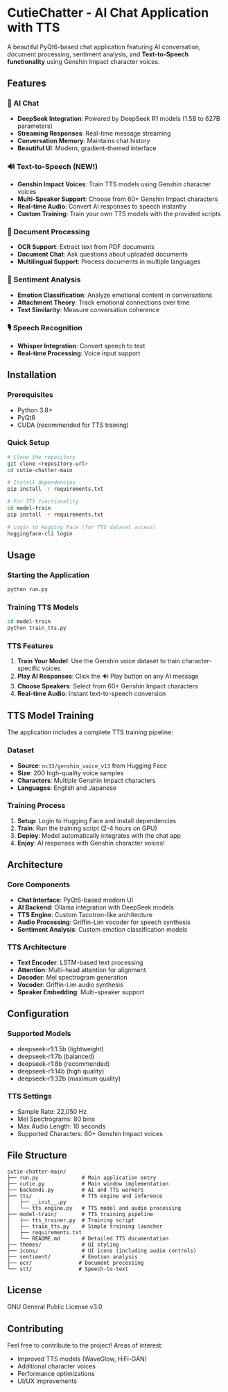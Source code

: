 # CutieChatter - AI Chat Application with TTS

A beautiful PyQt6-based chat application featuring AI conversation, document processing, sentiment analysis, and **Text-to-Speech functionality** using Genshin Impact character voices.

## Features

### 🤖 AI Chat
- **DeepSeek Integration**: Powered by DeepSeek R1 models (1.5B to 627B parameters)
- **Streaming Responses**: Real-time message streaming
- **Conversation Memory**: Maintains chat history
- **Beautiful UI**: Modern, gradient-themed interface

### 🔊 Text-to-Speech (NEW!)
- **Genshin Impact Voices**: Train TTS models using Genshin character voices
- **Multi-Speaker Support**: Choose from 60+ Genshin Impact characters
- **Real-time Audio**: Convert AI responses to speech instantly
- **Custom Training**: Train your own TTS models with the provided scripts

### 📄 Document Processing
- **OCR Support**: Extract text from PDF documents
- **Document Chat**: Ask questions about uploaded documents
- **Multilingual Support**: Process documents in multiple languages

### 💭 Sentiment Analysis
- **Emotion Classification**: Analyze emotional content in conversations
- **Attachment Theory**: Track emotional connections over time
- **Text Similarity**: Measure conversation coherence

### 🎙️ Speech Recognition
- **Whisper Integration**: Convert speech to text
- **Real-time Processing**: Voice input support

## Installation

### Prerequisites
- Python 3.8+
- PyQt6
- CUDA (recommended for TTS training)

### Quick Setup
```bash
# Clone the repository
git clone <repository-url>
cd cutie-chatter-main

# Install dependencies
pip install -r requirements.txt

# For TTS functionality
cd model-train
pip install -r requirements.txt

# Login to Hugging Face (for TTS dataset access)
huggingface-cli login
```

## Usage

### Starting the Application
```bash
python run.py
```

### Training TTS Models
```bash
cd model-train
python train_tts.py
```

### TTS Features
1. **Train Your Model**: Use the Genshin voice dataset to train character-specific voices
2. **Play AI Responses**: Click the 🔊 Play button on any AI message
3. **Choose Speakers**: Select from 60+ Genshin Impact characters
4. **Real-time Audio**: Instant text-to-speech conversion

## TTS Model Training

The application includes a complete TTS training pipeline:

### Dataset
- **Source**: `nc33/genshin_voice_v13` from Hugging Face
- **Size**: 200 high-quality voice samples
- **Characters**: Multiple Genshin Impact characters
- **Languages**: English and Japanese

### Training Process
1. **Setup**: Login to Hugging Face and install dependencies
2. **Train**: Run the training script (2-4 hours on GPU)
3. **Deploy**: Model automatically integrates with the chat app
4. **Enjoy**: AI responses with Genshin character voices!

## Architecture

### Core Components
- **Chat Interface**: PyQt6-based modern UI
- **AI Backend**: Ollama integration with DeepSeek models
- **TTS Engine**: Custom Tacotron-like architecture
- **Audio Processing**: Griffin-Lim vocoder for speech synthesis
- **Sentiment Analysis**: Custom emotion classification models

### TTS Architecture
- **Text Encoder**: LSTM-based text processing
- **Attention**: Multi-head attention for alignment
- **Decoder**: Mel spectrogram generation
- **Vocoder**: Griffin-Lim audio synthesis
- **Speaker Embedding**: Multi-speaker support

## Configuration

### Supported Models
- deepseek-r1:1.5b (lightweight)
- deepseek-r1:7b (balanced)
- deepseek-r1:8b (recommended)
- deepseek-r1:14b (high quality)
- deepseek-r1:32b (maximum quality)

### TTS Settings
- Sample Rate: 22,050 Hz
- Mel Spectrograms: 80 bins
- Max Audio Length: 10 seconds
- Supported Characters: 60+ Genshin Impact voices

## File Structure
```
cutie-chatter-main/
├── run.py              # Main application entry
├── cutie.py            # Main window implementation
├── backends.py         # AI and TTS workers
├── tts/                # TTS engine and inference
│   ├── __init__.py
│   └── tts_engine.py   # TTS model and audio processing
├── model-train/        # TTS training pipeline
│   ├── tts_trainer.py  # Training script
│   ├── train_tts.py    # Simple training launcher
│   ├── requirements.txt
│   └── README.md       # Detailed TTS documentation
├── themes/             # UI styling
├── icons/              # UI icons (including audio controls)
├── sentiment/          # Emotion analysis
├── ocr/               # Document processing
└── stt/               # Speech-to-text
```

## License
GNU General Public License v3.0

## Contributing
Feel free to contribute to the project! Areas of interest:
- Improved TTS models (WaveGlow, HiFi-GAN)
- Additional character voices
- Performance optimizations
- UI/UX improvements
